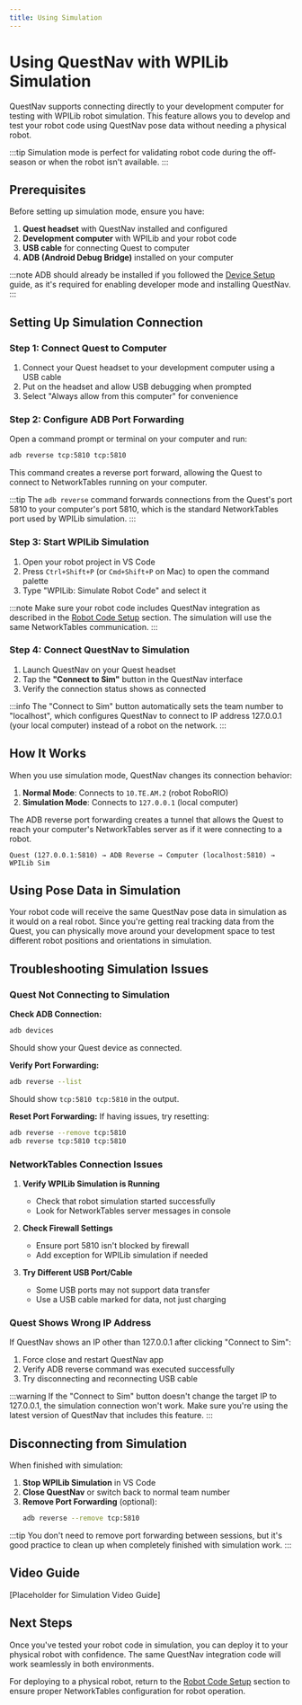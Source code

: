 ```yaml
---
title: Using Simulation
---
```

# Using QuestNav with WPILib Simulation

QuestNav supports connecting directly to your development computer for testing with WPILib robot simulation. This feature allows you to develop and test your robot code using QuestNav pose data without needing a physical robot.

:::tip
Simulation mode is perfect for validating robot code during the off-season or when the robot isn't available.
:::

## Prerequisites

Before setting up simulation mode, ensure you have:

1. **Quest headset** with QuestNav installed and configured
2. **Development computer** with WPILib and your robot code
3. **USB cable** for connecting Quest to computer
4. **ADB (Android Debug Bridge)** installed on your computer

:::note
ADB should already be installed if you followed the [Device Setup](../getting-started/device-setup) guide, as it's required for enabling developer mode and installing QuestNav.
:::

## Setting Up Simulation Connection

### Step 1: Connect Quest to Computer

1. Connect your Quest headset to your development computer using a USB cable
2. Put on the headset and allow USB debugging when prompted
3. Select "Always allow from this computer" for convenience

### Step 2: Configure ADB Port Forwarding

Open a command prompt or terminal on your computer and run:

```bash
adb reverse tcp:5810 tcp:5810
```

This command creates a reverse port forward, allowing the Quest to connect to NetworkTables running on your computer.

:::tip
The `adb reverse` command forwards connections from the Quest's port 5810 to your computer's port 5810, which is the standard NetworkTables port used by WPILib simulation.
:::

### Step 3: Start WPILib Simulation

1. Open your robot project in VS Code
2. Press `Ctrl+Shift+P` (or `Cmd+Shift+P` on Mac) to open the command palette
3. Type "WPILib: Simulate Robot Code" and select it

:::note
Make sure your robot code includes QuestNav integration as described in the [Robot Code Setup](../getting-started/robot-code) section. The simulation will use the same NetworkTables communication.
:::

### Step 4: Connect QuestNav to Simulation

1. Launch QuestNav on your Quest headset
2. Tap the **"Connect to Sim"** button in the QuestNav interface
3. Verify the connection status shows as connected

:::info
The "Connect to Sim" button automatically sets the team number to "localhost", which configures QuestNav to connect to IP address 127.0.0.1 (your local computer) instead of a robot on the network.
:::

## How It Works

When you use simulation mode, QuestNav changes its connection behavior:

1. **Normal Mode**: Connects to `10.TE.AM.2` (robot RoboRIO)
2. **Simulation Mode**: Connects to `127.0.0.1` (local computer)

The ADB reverse port forwarding creates a tunnel that allows the Quest to reach your computer's NetworkTables server as if it were connecting to a robot.

```
Quest (127.0.0.1:5810) → ADB Reverse → Computer (localhost:5810) → WPILib Sim
```

## Using Pose Data in Simulation

Your robot code will receive the same QuestNav pose data in simulation as it would on a real robot.
Since you're getting real tracking data from the Quest, you can physically move around your development space to test different robot positions and orientations in simulation.



## Troubleshooting Simulation Issues

### Quest Not Connecting to Simulation

**Check ADB Connection:**
```bash
adb devices
```
Should show your Quest device as connected.

**Verify Port Forwarding:**
```bash
adb reverse --list
```
Should show `tcp:5810 tcp:5810` in the output.

**Reset Port Forwarding:**
If having issues, try resetting:
```bash
adb reverse --remove tcp:5810
adb reverse tcp:5810 tcp:5810
```

### NetworkTables Connection Issues

1. **Verify WPILib Simulation is Running**
    - Check that robot simulation started successfully
    - Look for NetworkTables server messages in console

2. **Check Firewall Settings**
    - Ensure port 5810 isn't blocked by firewall
    - Add exception for WPILib simulation if needed

3. **Try Different USB Port/Cable**
    - Some USB ports may not support data transfer
    - Use a USB cable marked for data, not just charging

### Quest Shows Wrong IP Address

If QuestNav shows an IP other than 127.0.0.1 after clicking "Connect to Sim":

1. Force close and restart QuestNav app
2. Verify ADB reverse command was executed successfully
3. Try disconnecting and reconnecting USB cable

:::warning
If the "Connect to Sim" button doesn't change the target IP to 127.0.0.1, the simulation connection won't work. Make sure you're using the latest version of QuestNav that includes this feature.
:::

## Disconnecting from Simulation

When finished with simulation:

1. **Stop WPILib Simulation** in VS Code
2. **Close QuestNav** or switch back to normal team number
3. **Remove Port Forwarding** (optional):
   ```bash
   adb reverse --remove tcp:5810
   ```

:::tip
You don't need to remove port forwarding between sessions, but it's good practice to clean up when completely finished with simulation work.
:::

## Video Guide
[Placeholder for Simulation Video Guide]

## Next Steps

Once you've tested your robot code in simulation, you can deploy it to your physical robot with confidence. The same QuestNav integration code will work seamlessly in both environments.

For deploying to a physical robot, return to the [Robot Code Setup](../getting-started/robot-code) section to ensure proper NetworkTables configuration for robot operation.